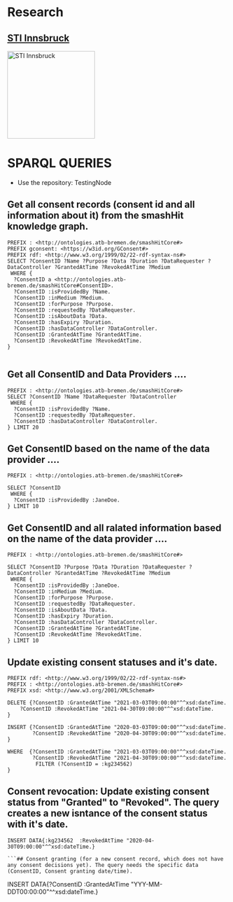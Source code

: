 # Research
## [STI Innsbruck](https://www.sti-innsbruck.at)

<p float=“left”>
<img src="https://www.sti-innsbruck.at/sites/default/files/uploads/media/STI-IBK-Logo_CMYK_Pfad_XL.jpg" alt="STI Innsbruck" width="200px"/>
</p>

# SPARQL QUERIES
- Use the repository: TestingNode

## Get all consent records (consent id and all information about it) from the smashHit knowledge graph. 
```
PREFIX : <http://ontologies.atb-bremen.de/smashHitCore#>
PREFIX gconsent: <https://w3id.org/GConsent#>
PREFIX rdf: <http://www.w3.org/1999/02/22-rdf-syntax-ns#>
SELECT ?ConsentID ?Name ?Purpose ?Data ?Duration ?DataRequester ?DataController ?GrantedAtTime ?RevokedAtTime ?Medium
 WHERE { 
  ?ConsentID a <http://ontologies.atb-bremen.de/smashHitCore#ConsentID>.
  ?ConsentID :isProvidedBy ?Name.
  ?ConsentID :inMedium ?Medium.
  ?ConsentID :forPurpose ?Purpose.
  ?ConsentID :requestedBy ?DataRequester.
  ?ConsentID :isAboutData ?Data.
  ?ConsentID :hasExpiry ?Duration.
  ?ConsentID :hasDataController ?DataController.
  ?ConsentID :GrantedAtTime ?GrantedAtTime.
  ?ConsentID :RevokedAtTime ?RevokedAtTime.
}
 
```
## Get all ConsentID and Data Providers ....
```
PREFIX : <http://ontologies.atb-bremen.de/smashHitCore#>
SELECT ?ConsentID ?Name ?DataRequester ?DataController
 WHERE { 
  ?ConsentID :isProvidedBy ?Name.
  ?ConsentID :requestedBy ?DataRequester.
  ?ConsentID :hasDataController ?DataController.
} LIMIT 20
```
## Get ConsentID based on the name of the data provider ....
```
PREFIX : <http://ontologies.atb-bremen.de/smashHitCore#>

SELECT ?ConsentID
 WHERE { 
  ?ConsentID :isProvidedBy :JaneDoe.	
} LIMIT 10 

```
## Get ConsentID and all ralated information based on the name of the data provider ....
``````
PREFIX : <http://ontologies.atb-bremen.de/smashHitCore#>

SELECT ?ConsentID ?Purpose ?Data ?Duration ?DataRequester ?DataController ?GrantedAtTime ?RevokedAtTime ?Medium
 WHERE { 
  ?ConsentID :isProvidedBy :JaneDoe.
  ?ConsentID :inMedium ?Medium.
  ?ConsentID :forPurpose ?Purpose.
  ?ConsentID :requestedBy ?DataRequester.
  ?ConsentID :isAboutData ?Data.
  ?ConsentID :hasExpiry ?Duration.
  ?ConsentID :hasDataController ?DataController.
  ?ConsentID :GrantedAtTime ?GrantedAtTime.
  ?ConsentID :RevokedAtTime ?RevokedAtTime.
} LIMIT 10 

`````````
## Update existing consent statuses and it's date.

```
PREFIX rdf: <http://www.w3.org/1999/02/22-rdf-syntax-ns#>
PREFIX : <http://ontologies.atb-bremen.de/smashHitCore#>
PREFIX xsd: <http://www.w3.org/2001/XMLSchema#>

DELETE {?ConsentID :GrantedAtTime "2021-03-03T09:00:00"^^xsd:dateTime.
    ?ConsentID :RevokedAtTime "2021-04-30T09:00:00"^^xsd:dateTime.
}

INSERT {?ConsentID :GrantedAtTime "2020-03-03T09:00:00"^^xsd:dateTime.
		?ConsentID :RevokedAtTime "2020-04-30T09:00:00"^^xsd:dateTime. }

WHERE  {?ConsentID :GrantedAtTime "2021-03-03T09:00:00"^^xsd:dateTime.
    	?ConsentID :RevokedAtTime "2021-04-30T09:00:00"^^xsd:dateTime.
         FILTER (?ConsentID = :kg234562) 
}

```
## Consent revocation: Update existing consent status from "Granted" to "Revoked". The query creates a new isntance of the consent status with it's date.
```
INSERT DATA{:kg234562  :RevokedAtTime "2020-04-30T09:00:00"^^xsd:dateTime.}

```## Consent granting (for a new consent record, which does not have any consent decisions yet). The query needs the specific data (ConsentID, Consent granting date/time).  
```
INSERT DATA{?ConsentiD :GrantedAtTime "YYY-MM-DDT00:00:00"^^xsd:dateTime.}
```

